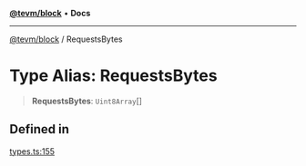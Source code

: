 [**@tevm/block**](../README.md) • **Docs**

***

[@tevm/block](../globals.md) / RequestsBytes

# Type Alias: RequestsBytes

> **RequestsBytes**: `Uint8Array`[]

## Defined in

[types.ts:155](https://github.com/qbzzt/tevm-monorepo/blob/main/packages/block/src/types.ts#L155)

